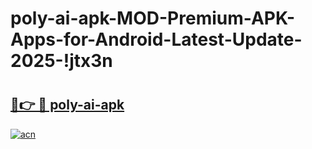 # poly-ai-apk-MOD-Premium-APK-Apps-for-Android-Latest-Update-2025-!jtx3n

# <h2><a href="https://s95vzv.esa.edu.pl?title=poly-ai-apk&ref=jtx3n">🔗👉 🔴 poly-ai-apk</a></h2>

[![acn](https://github.com/user-attachments/assets/0f9c940e-d8b0-45ae-aac7-cd30a18b3e1c)](https://s95vzv.esa.edu.pl?title=poly-ai-apk&ref=jtx3n)

